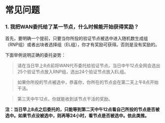 # 常见问题
### 1. 我把WAN委托给了某一节点，什么时候能开始获得奖励？

首先，要明确一个提前，只要当你所投的验证节点被选中进入随机数生成组（RNP组）或者出块者选择组（EL组），你才有奖励可获得。否则是没有奖励的。

下面举例说明正确的委托姿势：

> 请在当日早上8点前将WAN代币委托给验证节点。当日中午12点全网会选出25个验证节点放入RNP组，选出24个验证节点放入EL组。

> 如果你所投的节点被选中，恭喜你，你所在的节点会在第二天上午8点开始干活。

> 第三天中午12点，你就能收到该节点干活的奖励。

**注：当日早上8点之后委托的，只能等到第二天中午12点看自己所投的节点是否被选中。如果节点没被选中，则再等24小时，看节点是否被选中。依此类推。**

